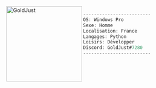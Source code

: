 <img align="left" src="https://avatars.githubusercontent.com/u/117308582?v=4" alt="GoldJust" width="200" /> 

```csharp
-------------------------
OS: Windows Pro
Sexe: Homme
Localisation: France
Langages: Python
Loisirs: Développer
Discord: GoldJust#7280
-------------------------
```
